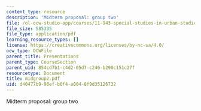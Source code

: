 ```yaml
---
content_type: resource
description: 'Midterm proposal: group two'
file: /ol-ocw-studio-app/courses/11-943-special-studies-in-urban-studies-and-planning-the-cardener-river-corridor-workshop-fall-2001/d40477b996efb0f4a0048f9d35126732_midgroup2.pdf
file_size: 585335
file_type: application/pdf
learning_resource_types: []
license: https://creativecommons.org/licenses/by-nc-sa/4.0/
ocw_type: OCWFile
parent_title: Presentations
parent_type: CourseSection
parent_uid: 854cd7b1-c4d2-05d7-c246-b290c151c27f
resourcetype: Document
title: midgroup2.pdf
uid: d40477b9-96ef-b0f4-a004-8f9d35126732
---
```

Midterm proposal: group two